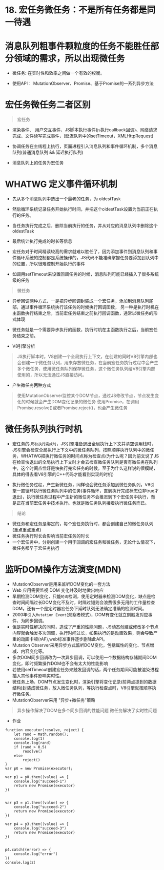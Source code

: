 # 18. 宏任务微任务：不是所有任务都是同一待遇

# 消息队列粗事件颗粒度的任务不能胜任部分领域的需求，所以出现微任务

- 微任务: 在实时性和效率之间做一个有效的权衡。

- 使用API： MutationObserver、Promise、基于Promise的一系列异步方法

# 宏任务微任务二者区别

> 宏任务

- 渲染事件、 用户交互事件、JS脚本执行事件(js执行callback回调)、网络请求完成、文件读写完成事件，(延迟队列中的setTimeout，XMLHttpRequest)

- 协调任务在主线程上执行，页面进程引入消息队列和事件循环机制，多个消息队列(普通消息队列 && 延迟执行队列)

- 消息队列上的任务为宏任务

# WHATWG 定义事件循环机制

- 先从多个消息队列中选出一个最老的任务，为 oldestTask
- 然后循环系统记录任务开始执行时间，并把这个oldestTask设置为当前正在执行的任务。
- 当任务执行完成之后，删除当前执行的任务，并从对应的消息队列中删除这个oldestTask
- 最后统计执行完成的时长等信息

- 宏任务对于时间精读较高的需求就难以胜任了，因为添加事件到消息队列和事件循环系统的控制都是系统操作的，JS代码不能准确掌握任务要添加到队列中的位置，所以很难控制开始执行的事件

- 如调用setTimeout来设置回调任务的时候，消息队列可能已经插入了很多系统级的任务


> 微任务

- 异步回调两种方式，一是把异步回调封装成一个宏任务，添加到消息队列尾部，通过事件循环系统执行该任务的时候执行回调函数， 另一种是执行时机在主函数执行结束之后，当前宏任务结束之前执行回调函数，通常以微任务的形式体现

- 微任务就是一个需要异步执行的函数，执行时机在主函数执行之后，当前宏任务结束之前。

- V8引擎分析

> JS执行脚本时，V8创建一个全局执行上下文，在创建的同时V8引擎内部也会创建一个微任务队列，用来存放微任务，在当前宏任务执行过程中会产生多个微任务，使用微任务队列保存微任务，这个微任务队列给V8引擎内部使用的，所以无法通过JS直接访问。

- 产生微任务两种方式

> 使用MutationObserver监控某个DOM节点，通过JS修改节点，节点发生变化的时候就会产生DOM变化记录的微任务
> 使用Promise，在调用Promise.resolve()或者Promise.reject()，也会产生微任务

# 微任务队列执行时机

- 宏任务的JS`快执行完成时`，JS引擎准备退出全局执行上下文并清空调用栈时，JS引擎会检查全局执行上下文中的微任务队列，按照顺序执行队列中的微任务，WHATWG把执行微任务的时间点称为检查点(为什么呢？因为前文说了JS在检查快退出的全局执行上下文时才会去检查微任务队列是否有微任务在队列中，这个时间点恰好是快执行完宏任务的时候，至于为什么这样说的很模糊，具体的得去看V8引擎的C++代码才能看到实现的时机)

- 执行微任务过程，产生新微任务，同样也会微任务添加到微任务队列，V8引擎一直循环执行微任务队列中的任务(事件循环，直到执行完成标志位非true才退出)，执行微任务过程中产生新的微任务不会推迟到下个宏任务中执行，而是正在当前宏任务中技术执行。也就是微任务队列接着执行微任务而已。

> 结论

- 微任务和宏任务是绑定的，每个宏任务执行时，都会创建自己的微任务队列(重点重点重点)
- 微任务执行时长会影响当前宏任务的时长
- 一个宏任务中，分别创建一个用于回调的宏任务和微任务，无论什么情况下，微任务都早于宏任务执行

# 监听DOM操作方法演变(MDN)

- MutationObserver是用来监听DOM变化的一套方法
- Web 应用需要监视 DOM 变化并及时地做出响应
- 早期检测DOM变化，只能`轮询`检测，使用定时器来检测DOM变化，缺点是检查时间间隔过长DOM变化不及时，时隔过短则会浪费很多无用的工作量检查DOM，还有一个是定时器宏任务下延时队列无法确定准确的检测时间。
- 2000年引入`Mutation Event`(观察者模式)，DOM有变化就立刻触发对应事件，为同步回调。
- 但是实时性解决的同时，造成了严重的性能问题，JS动态创建或修改多个节点内容就会触发多次回调，执行时间过长，如果执行的是动画效果，则会导致严重的动画卡顿(rAF),web标准事件逐步删除此API。
- Mutation Observer采用异步方式监听DOM变化，包括属性的变化、节点增减、内容变化等。
- 多次DOM同步回调改为一次异步回调，可以使用一个数据结构存储期间DOM变化，即时频繁操作DOM也不会有太大的性能影响
- 若使用setTimeout创建宏任务来触发回调的话，两个任务期间可能被渲染进程插入其他事件影响实时性。
- 微任务上场，DOM节点发生变化时，渲染引擎将变化记录(前两点提到的数据结构)封装成微任务，放入微任务队列，等执行检查点时，V8引擎就按顺序执行微任务。
- MutationObserver采用 "异步+微任务"策略
> 异步操作解决了DOM在多个同步回调的性能问题
> 微任务解决了实时性问题

- 作业

```
function executor(resolve, reject) {
    let rand = Math.random();
    console.log(1)
    console.log(rand)
    if (rand > 0.5)
        resolve()
    else
        reject()
}
var p0 = new Promise(executor);
 
var p1 = p0.then((value) => {
    console.log("succeed-1")
    return new Promise(executor)
})
 
 
var p3 = p1.then((value) => {
    console.log("succeed-2")
    return new Promise(executor)
})
 
var p4 = p3.then((value) => {
    console.log("succeed-3")
    return new Promise(executor)
})
 
 
p4.catch((error) => {
    console.log("error")
})
console.log(2)
```
